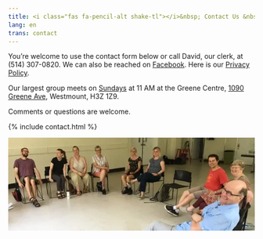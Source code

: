 ```yaml
---
title: <i class="fas fa-pencil-alt shake-tl"></i>&nbsp; Contact Us &nbsp;<i class="fas fa-phone shake-bottom"></i>
lang: en
trans: contact
---
```

You’re welcome to use the <i class="fas fa-pencil-alt"></i> contact form below or call David, our clerk, at <i class="fas fa-phone"></i> (514) 307-0820. We can also be reached on [Facebook](https://www.facebook.com/MontrealQuakers/). Here is our [Privacy Policy](/privacy.html). 

Our largest group meets on [Sundays](/directions.html) at 11 AM at the Greene Centre, [1090 Greene Ave](/directions.html), Westmount, H3Z 1Z9.

Comments or questions are welcome.

{% include contact.html %}

<picture>
  <source srcset="/assets/images/circle_group_cropped.webp" type="image/webp">
  <source srcset="/assets/images/circle_group_cropped.jpeg" type="image/jpg">
  <img src="/assets/images/circle_group_cropped.webp" class="img_center100" alt="Group in a circle">
</picture>
